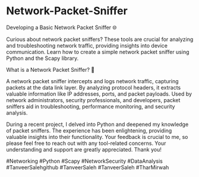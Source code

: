# Network-Packet-Sniffer
Developing a Basic Network Packet Sniffer 🌐



Curious about network packet sniffers? These tools are crucial for analyzing and troubleshooting network traffic, providing insights into device communication. Learn how to create a simple network packet sniffer using Python and the Scapy library. 



What is a Network Packet Sniffer? 🤔

A network packet sniffer intercepts and logs network traffic, capturing packets at the data link layer. By analyzing protocol headers, it extracts valuable information like IP addresses, ports, and packet payloads. Used by network administrators, security professionals, and developers, packet sniffers aid in troubleshooting, performance monitoring, and security analysis. 


During a recent project, I delved into Python and deepened my knowledge of packet sniffers. The experience has been enlightening, providing valuable insights into their functionality. Your feedback is crucial to me, so please feel free to reach out with any tool-related concerns. Your understanding and support are greatly appreciated. Thank you! 


#Networking #Python #Scapy #NetworkSecurity #DataAnalysis 
#TanveerSalehgithub #TanveerSaleh #TanveerSaleh #TharMirwah
